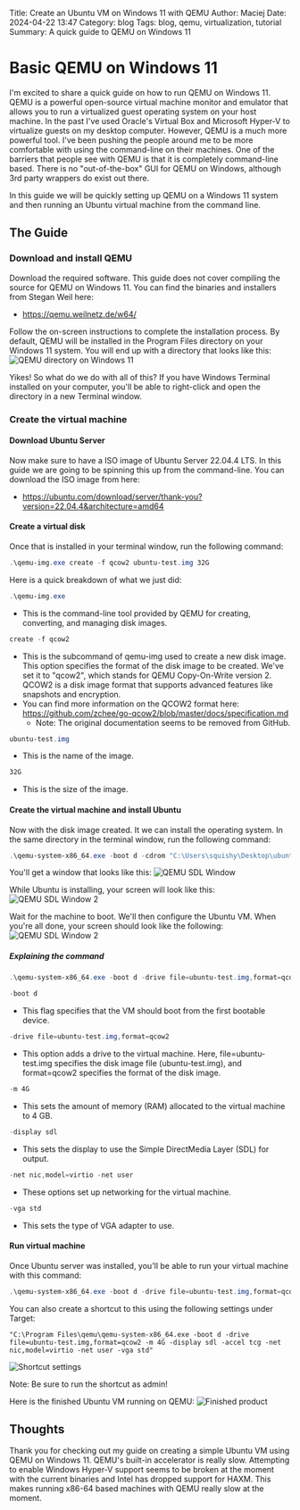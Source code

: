 Title: Create an Ubuntu VM on Windows 11 with QEMU
Author: Maciej
Date: 2024-04-22 13:47
Category: blog
Tags: blog, qemu, virtualization, tutorial
Summary: A quick guide to QEMU on Windows 11

# Basic QEMU on Windows 11

I'm excited to share a quick guide on how to run QEMU on Windows 11. QEMU is a powerful open-source virtual machine monitor and emulator that allows you to run a virtualized guest operating system on your host machine. In the past I've used Oracle's Virtual Box and Microsoft Hyper-V to virtualize guests on my desktop computer. However, QEMU is a much more powerful tool. I've been pushing the people around me to be more comfortable with using the command-line on their machines. One of the barriers that people see with QEMU is that it is completely command-line based. There is no "out-of-the-box" GUI for QEMU on Windows, although 3rd party wrappers do exist out there. 

In this guide we will be quickly setting up QEMU on a Windows 11 system and then running an Ubuntu virtual machine from the command line. 

## The Guide

### Download and install QEMU
Download the required software. This guide does not cover compiling the source for QEMU on Windows 11. You can find the binaries and installers from Stegan Weil here:
- https://qemu.weilnetz.de/w64/

Follow the on-screen instructions to complete the installation process. By default, QEMU will be installed in the Program Files directory on your Windows 11 system. You will end up with a directory that looks like this:
![QEMU directory on Windows 11]({static}/img/qemu_guide_01.jpg)

Yikes! So what do we do with all of this? If you have Windows Terminal installed on your computer, you'll be able to right-click and open the directory in a new Terminal window. 

### Create the virtual machine
#### Download Ubuntu Server
Now make sure to have a ISO image of Ubuntu Server 22.04.4 LTS. In this guide we are going to be spinning this up from the command-line. You can download the ISO image from here:
- https://ubuntu.com/download/server/thank-you?version=22.04.4&architecture=amd64

#### Create a virtual disk
Once that is installed in your terminal window, run the following command:
```powershell
.\qemu-img.exe create -f qcow2 ubuntu-test.img 32G
```

Here is a quick breakdown of what we just did:
```powershell
.\qemu-img.exe
```
- This is the command-line tool provided by QEMU for creating, converting, and managing disk images.

```powershell
create -f qcow2
```
- This is the subcommand of qemu-img used to create a new disk image. This option specifies the format of the disk image to be created. We've set it to "qcow2", which stands for QEMU Copy-On-Write version 2. QCOW2 is a disk image format that supports advanced features like snapshots and encryption.
- You can find more information on the QCOW2 format here: https://github.com/zchee/go-qcow2/blob/master/docs/specification.md
    - Note: The original documentation seems to be removed from GitHub. 

```powershell
ubuntu-test.img
```
- This is the name of the image.

```powershell
32G
```
- This is the size of the image.

#### Create the virtual machine and install Ubuntu
Now with the disk image created. It we can install the operating system. In the same directory in the terminal window, run the following command:
```powershell
.\qemu-system-x86_64.exe -boot d -cdrom "C:\Users\squishy\Desktop\ubuntu-22.04.4-live-server-amd64.iso" -drive file=ubuntu-test.img,format=qcow2 -m 4G -display sdl -accel tcg -net nic,model=virtio -net user -vga std
```

You'll get a window that looks like this:
![QEMU SDL Window]({static}/img/qemu_guide_02.jpg)

While Ubuntu is installing, your screen will look like this:
![QEMU SDL Window 2]({static}/img/qemu_guide_03.jpg)

Wait for the machine to boot. We'll then configure the Ubuntu VM. When you're all done, your screen should look like the following:
![QEMU SDL Window 2]({static}/img/qemu_guide_04.jpg)

##### Explaining the command
```powershell
.\qemu-system-x86_64.exe -boot d -drive file=ubuntu-test.img,format=qcow2 -m 4G -display sdl -accel tcg -net nic,model=virtio -net user -vga std
```

```powershell
-boot d
```
- This flag specifies that the VM should boot from the first bootable device.

```powershell
-drive file=ubuntu-test.img,format=qcow2
```
- This option adds a drive to the virtual machine. Here, file=ubuntu-test.img specifies the disk image file (ubuntu-test.img), and format=qcow2 specifies the format of the disk image.

```powershell
-m 4G
```
- This sets the amount of memory (RAM) allocated to the virtual machine to 4 GB.

```powershell
-display sdl
```
- This sets the display to use the Simple DirectMedia Layer (SDL) for output.

```powershell
-net nic,model=virtio -net user
```
- These options set up networking for the virtual machine.

```powershell
-vga std
```
- This sets the type of VGA adapter to use.

#### Run virtual machine
Once Ubuntu server was installed, you'll be able to run your virtual machine with this command:
```powershell
.\qemu-system-x86_64.exe -boot d -drive file=ubuntu-test.img,format=qcow2 -m 4G -display sdl -accel tcg -net nic,model=virtio -net user -vga std
```

You can also create a shortcut to this using the following settings under Target:
```
"C:\Program Files\qemu\qemu-system-x86_64.exe -boot d -drive file=ubuntu-test.img,format=qcow2 -m 4G -display sdl -accel tcg -net nic,model=virtio -net user -vga std"
```

![Shortcut settings]({static}/img/qemu_guide_05.jpg)

Note: Be sure to run the shortcut as admin! 

Here is the finished Ubuntu VM running on QEMU:
![Finished product]({static}/img/qemu_guide_neofetch.jpg)

## Thoughts

Thank you for checking out my guide on creating a simple Ubuntu VM using QEMU on Windows 11. QEMU's built-in accelerator is really slow. Attempting to enable Windows Hyper-V support seems to be broken at the moment with the current binaries and Intel has dropped support for HAXM. This makes running x86-64 based machines with QEMU really slow at the moment. 





